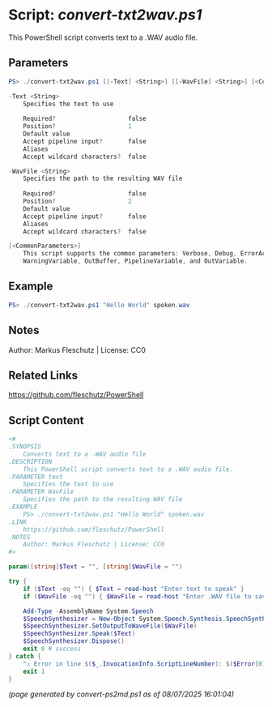 Script: *convert-txt2wav.ps1*
========================

This PowerShell script converts text to a .WAV audio file.

Parameters
----------
```powershell
PS> ./convert-txt2wav.ps1 [[-Text] <String>] [[-WavFile] <String>] [<CommonParameters>]

-Text <String>
    Specifies the text to use
    
    Required?                    false
    Position?                    1
    Default value                
    Accept pipeline input?       false
    Aliases                      
    Accept wildcard characters?  false

-WavFile <String>
    Specifies the path to the resulting WAV file
    
    Required?                    false
    Position?                    2
    Default value                
    Accept pipeline input?       false
    Aliases                      
    Accept wildcard characters?  false

[<CommonParameters>]
    This script supports the common parameters: Verbose, Debug, ErrorAction, ErrorVariable, WarningAction, 
    WarningVariable, OutBuffer, PipelineVariable, and OutVariable.
```

Example
-------
```powershell
PS> ./convert-txt2wav.ps1 "Hello World" spoken.wav

```

Notes
-----
Author: Markus Fleschutz | License: CC0

Related Links
-------------
https://github.com/fleschutz/PowerShell

Script Content
--------------
```powershell
<#
.SYNOPSIS
	Converts text to a .WAV audio file
.DESCRIPTION
	This PowerShell script converts text to a .WAV audio file.
.PARAMETER text
	Specifies the text to use
.PARAMETER WavFile
	Specifies the path to the resulting WAV file
.EXAMPLE
	PS> ./convert-txt2wav.ps1 "Hello World" spoken.wav
.LINK
	https://github.com/fleschutz/PowerShell
.NOTES
	Author: Markus Fleschutz | License: CC0
#>

param([string]$Text = "", [string]$WavFile = "")

try {
	if ($Text -eq "") { $Text = read-host "Enter text to speak" }
	if ($WavFile -eq "") { $WavFile = read-host "Enter .WAV file to save to" }

	Add-Type -AssemblyName System.Speech
	$SpeechSynthesizer = New-Object System.Speech.Synthesis.SpeechSynthesizer
	$SpeechSynthesizer.SetOutputToWaveFile($WavFile)
	$SpeechSynthesizer.Speak($Text)
	$SpeechSynthesizer.Dispose()
	exit 0 # success
} catch {
	"⚠️ Error in line $($_.InvocationInfo.ScriptLineNumber): $($Error[0])"
	exit 1
}
```

*(page generated by convert-ps2md.ps1 as of 08/07/2025 16:01:04)*
